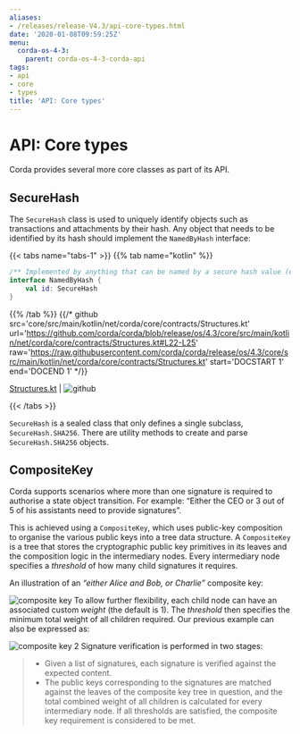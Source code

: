 ```yaml
---
aliases:
- /releases/release-V4.3/api-core-types.html
date: '2020-01-08T09:59:25Z'
menu:
  corda-os-4-3:
    parent: corda-os-4-3-corda-api
tags:
- api
- core
- types
title: 'API: Core types'
---
```





# API: Core types


Corda provides several more core classes as part of its API.


## SecureHash

The `SecureHash` class is used to uniquely identify objects such as transactions and attachments by their hash.
Any object that needs to be identified by its hash should implement the `NamedByHash` interface:

{{< tabs name="tabs-1" >}}
{{% tab name="kotlin" %}}
```kotlin
/** Implemented by anything that can be named by a secure hash value (e.g. transactions, attachments). */
interface NamedByHash {
    val id: SecureHash
}

```
{{% /tab %}}
{{/* github src='core/src/main/kotlin/net/corda/core/contracts/Structures.kt' url='https://github.com/corda/corda/blob/release/os/4.3/core/src/main/kotlin/net/corda/core/contracts/Structures.kt#L22-L25' raw='https://raw.githubusercontent.com/corda/corda/release/os/4.3/core/src/main/kotlin/net/corda/core/contracts/Structures.kt' start='DOCSTART 1' end='DOCEND 1' */}}

[Structures.kt](https://github.com/corda/corda/blob/release/os/4.3/core/src/main/kotlin/net/corda/core/contracts/Structures.kt) | ![github](/images/svg/github.svg "github")

{{< /tabs >}}

`SecureHash` is a sealed class that only defines a single subclass, `SecureHash.SHA256`. There are utility methods
to create and parse `SecureHash.SHA256` objects.



## CompositeKey

Corda supports scenarios where more than one signature is required to authorise a state object transition. For example:
“Either the CEO or 3 out of 5 of his assistants need to provide signatures”.

This is achieved using a `CompositeKey`, which uses public-key composition to organise the various public keys into a
tree data structure. A `CompositeKey` is a tree that stores the cryptographic public key primitives in its leaves and
the composition logic in the intermediary nodes. Every intermediary node specifies a *threshold* of how many child
signatures it requires.

An illustration of an *“either Alice and Bob, or Charlie”* composite key:

![composite key](/en/images/composite-key.png "composite key")
To allow further flexibility, each child node can have an associated custom *weight* (the default is 1). The *threshold*
then specifies the minimum total weight of all children required. Our previous example can also be expressed as:

![composite key 2](/en/images/composite-key-2.png "composite key 2")
Signature verification is performed in two stages:

> 
> 
> * Given a list of signatures, each signature is verified against the expected content.
> * The public keys corresponding to the signatures are matched against the leaves of the composite key tree in question,
> and the total combined weight of all children is calculated for every intermediary node. If all thresholds are satisfied,
> the composite key requirement is considered to be met.



